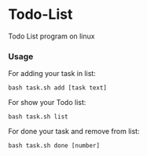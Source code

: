 # Todo-List
Todo List program on linux
</hr>

<h3>Usage</h3>

For adding your task in list:

```
bash task.sh add [task text]
```

For show your Todo list:

```
bash task.sh list
```
For done your task and remove from list:

```
bash task.sh done [number]
```
